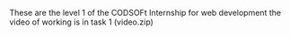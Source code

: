 These are the level 1 of the CODSOFt Internship for web development
the video of working is in task 1 (video.zip)
 
